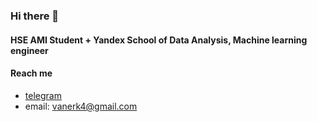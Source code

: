 ### Hi there 👋

#### HSE AMI Student + Yandex School of Data Analysis, Machine learning engineer

#### Reach me 
  - [telegram](https://t.me/vanerk)
  - email: vanerk4@gmail.com
